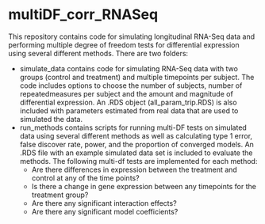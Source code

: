 # multiDF_corr_RNASeq

This repository contains code for simulating longitudinal RNA-Seq data and performing multiple degree of freedom tests for differential expression using several different methods.
There are two folders:
* simulate_data contains code for simulating RNA-Seq data with two groups (control and treatment) and multiple timepoints per subject. The code includes options to choose the number of subjects, number of repeatedmeasures per subject and the amount and magnitude of differential expression. An .RDS object (all_param_trip.RDS) is also included with parameters estimated from real data that are used to simulated the data.
* run_methods contains scripts for running multi-DF tests on simulated data using several different methods as well as calculating type 1 error, false discover rate, power, and the proportion of converged models. An .RDS file with an example simulated data set is included to evaluate the methods. The following multi-df tests are implemented for each method:
    *   Are there differences in expression between the treatment and control at any of the time points?
    *   Is there a change in gene expression between any timepoints for the treatment group?
    *   Are there any significant interaction effects?
    *    Are there any significant model coefficients?

  
